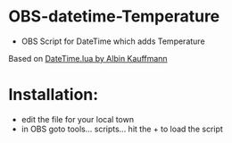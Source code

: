 # OBS-datetime-Temperature
- OBS Script for DateTime which adds Temperature

Based on [DateTime.lua by Albin Kauffmann](https://gitlab.com/albinou/obs-scripts/)

# Installation:
- edit the file for your local town
- in OBS goto tools... scripts... hit the + to load the script

